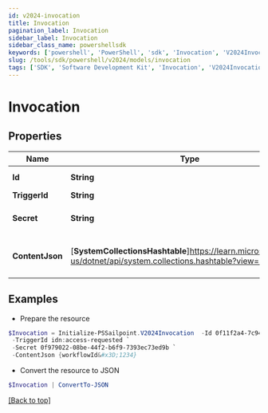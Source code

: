 ```yaml
---
id: v2024-invocation
title: Invocation
pagination_label: Invocation
sidebar_label: Invocation
sidebar_class_name: powershellsdk
keywords: ['powershell', 'PowerShell', 'sdk', 'Invocation', 'V2024Invocation'] 
slug: /tools/sdk/powershell/v2024/models/invocation
tags: ['SDK', 'Software Development Kit', 'Invocation', 'V2024Invocation']
---
```



# Invocation

## Properties

Name | Type | Description | Notes
------------ | ------------- | ------------- | -------------
**Id** | **String** | Invocation ID | [optional] 
**TriggerId** | **String** | Trigger ID | [optional] 
**Secret** | **String** | Unique invocation secret. | [optional] 
**ContentJson** | [**SystemCollectionsHashtable**]https://learn.microsoft.com/en-us/dotnet/api/system.collections.hashtable?view=net-9.0 | JSON map of invocation metadata. | [optional] 

## Examples

- Prepare the resource
```powershell
$Invocation = Initialize-PSSailpoint.V2024Invocation  -Id 0f11f2a4-7c94-4bf3-a2bd-742580fe3bde `
 -TriggerId idn:access-requested `
 -Secret 0f979022-08be-44f2-b6f9-7393ec73ed9b `
 -ContentJson {workflowId&#x3D;1234}
```

- Convert the resource to JSON
```powershell
$Invocation | ConvertTo-JSON
```


[[Back to top]](#) 


